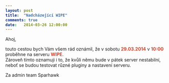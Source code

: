 ```yaml
---
layout: post
title:  "Nadcházející WIPE"
comments: true
date:   2014-03-26 12:00:00
---
```

<section>
  <style type="text/css" scoped>
    span {
      color: #ce422b;
      font-weight: bold
    }
  </style>

Ahoj,  

touto cestou bych Vám všem rád oznámil, že v sobotu <span>29.03.2014</span> v <span>10:00</span> proběhne na serveru <span>WIPE</span>.  
Zároveň tímto oznamuji i to, že kvůli němu bude v pátek server nestabilní, neboť se budou testovat různé pluginy a nastavení serveru.  

Za admin team Sparhawk
</section>
